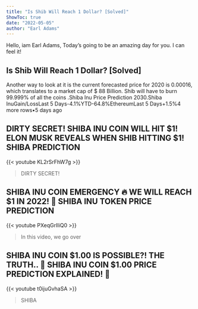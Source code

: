 ```yaml
---
title: "Is Shib Will Reach 1 Dollar? [Solved]"
ShowToc: true 
date: "2022-05-05"
author: "Earl Adams" 
---
```


Hello, iam Earl Adams, Today’s going to be an amazing day for you. I can feel it!
## Is Shib Will Reach 1 Dollar? [Solved]
Another way to look at it is the current forecasted price for 2020 is 0.00016, which translates to a market cap of $ 88 Billion. Shib will have to burn 99.999% of all the coins
.Shiba Inu Price Prediction 2030.Shiba InuGain/LossLast 5 Days-4.1%YTD-64.8%EthereumLast 5 Days+1.5%4 more rows•5 days ago

## DIRTY SECRET! SHIBA INU COIN WILL HIT $1! ELON MUSK REVEALS WHEN SHIB HITTING $1! SHIBA PREDICTION
{{< youtube KL2rSrFhW7g >}}
>DIRTY SECRET! 

## SHIBA INU COIN EMERGENCY 🔥 WE WILL REACH $1 IN 2022! 🚨 SHIBA INU TOKEN PRICE PREDICTION
{{< youtube PXeqGrIIiQ0 >}}
>In this video, we go over 

## SHIBA INU COIN $1.00 IS POSSIBLE?! THE TRUTH.. 🚨 SHIBA INU COIN $1.00 PRICE PREDICTION EXPLAINED! 🚨
{{< youtube t0ijuGvhaSA >}}
>SHIBA

